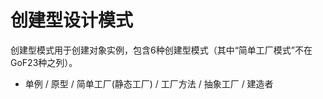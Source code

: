 # 创建型设计模式

创建型模式用于创建对象实例，包含6种创建型模式（其中“简单工厂模式”不在GoF23种之列）。

* 单例 / 原型 / 简单工厂(静态工厂) / 工厂方法 / 抽象工厂 / 建造者
